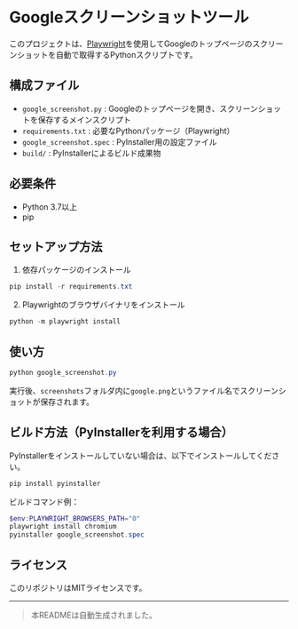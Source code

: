 # Googleスクリーンショットツール

このプロジェクトは、[Playwright](https://playwright.dev/python/)を使用してGoogleのトップページのスクリーンショットを自動で取得するPythonスクリプトです。

## 構成ファイル

- `google_screenshot.py` : Googleのトップページを開き、スクリーンショットを保存するメインスクリプト
- `requirements.txt` : 必要なPythonパッケージ（Playwright）
- `google_screenshot.spec` : PyInstaller用の設定ファイル
- `build/` : PyInstallerによるビルド成果物

## 必要条件

- Python 3.7以上
- pip

## セットアップ方法

1. 依存パッケージのインストール

```powershell
pip install -r requirements.txt
```

2. Playwrightのブラウザバイナリをインストール

```powershell
python -m playwright install
```

## 使い方

```powershell
python google_screenshot.py
```

実行後、`screenshots`フォルダ内に`google.png`というファイル名でスクリーンショットが保存されます。

## ビルド方法（PyInstallerを利用する場合）

PyInstallerをインストールしていない場合は、以下でインストールしてください。

```powershell
pip install pyinstaller
```

ビルドコマンド例：

```powershell
$env:PLAYWRIGHT_BROWSERS_PATH="0"
playwright install chromium
pyinstaller google_screenshot.spec
```

## ライセンス

このリポジトリはMITライセンスです。

---

> 本READMEは自動生成されました。
